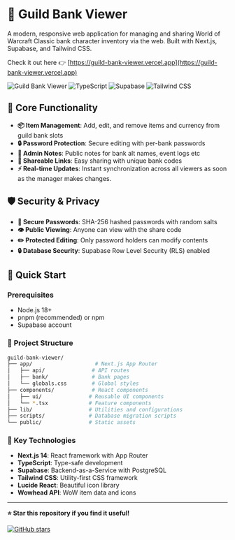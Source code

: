 # 🏦 Guild Bank Viewer

A modern, responsive web application for managing and sharing World of Warcraft Classic bank character inventory via the web. 
Built with Next.js, Supabase, and Tailwind CSS.

Check it out here 👉 [https://guild-bank-viewer.vercel.app](https://guild-bank-viewer.vercel.app)

![Guild Bank Viewer](https://img.shields.io/badge/Next.js-14-black?style=for-the-badge&logo=next.js)
![TypeScript](https://img.shields.io/badge/TypeScript-007ACC?style=for-the-badge&logo=typescript&logoColor=white)
![Supabase](https://img.shields.io/badge/Supabase-3ECF8E?style=for-the-badge&logo=supabase&logoColor=white)
![Tailwind CSS](https://img.shields.io/badge/Tailwind_CSS-38B2AC?style=for-the-badge&logo=tailwind-css&logoColor=white)

## 🎯 **Core Functionality**

- **📦 Item Management**: Add, edit, and remove items and currency from guild bank slots
- **🔒 Password Protection**: Secure editing with per-bank passwords
- **📝 Admin Notes**: Public notes for bank alt names, event logs etc
- **🔗 Shareable Links**: Easy sharing with unique bank codes
- **⚡ Real-time Updates**: Instant synchronization across all viewers as soon as the manager makes changes.

## 🛡️ **Security & Privacy**

- **🔐 Secure Passwords**: SHA-256 hashed passwords with random salts
- **👁️ Public Viewing**: Anyone can view with the share code
- **✏️ Protected Editing**: Only password holders can modify contents
- **🔒 Database Security**: Supabase Row Level Security (RLS) enabled

## 🚀 Quick Start

### Prerequisites

- Node.js 18+
- pnpm (recommended) or npm
- Supabase account

### 📁 **Project Structure**

```bash
guild-bank-viewer/
├── app/                    # Next.js App Router
│   ├── api/               # API routes
│   ├── bank/              # Bank pages
│   └── globals.css        # Global styles
├── components/            # React components
│   ├── ui/               # Reusable UI components
│   └── *.tsx             # Feature components
├── lib/                  # Utilities and configurations
├── scripts/              # Database migration scripts
└── public/               # Static assets
```

### 🔧 **Key Technologies**

- **Next.js 14**: React framework with App Router
- **TypeScript**: Type-safe development
- **Supabase**: Backend-as-a-Service with PostgreSQL
- **Tailwind CSS**: Utility-first CSS framework
- **Lucide React**: Beautiful icon library
- **Wowhead API**: WoW item data and icons

---

**⭐ Star this repository if you find it useful!**

[![GitHub stars](https://img.shields.io/github/stars/arienshibani/classic-guild-bank?style=social)](https://github.com/arienshibani/classic-guild-bank/stargazers)
